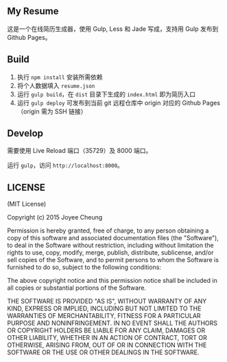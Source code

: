 ## My Resume

这是一个在线简历生成器，使用 Gulp, Less 和 Jade 写成，支持用 Gulp 发布到 Github Pages。

## Build

1. 执行 `npm install` 安装所需依赖
2. 将个人数据填入 `resume.json`
3. 运行 `gulp build`，在 `dist` 目录下生成的 `index.html` 即为简历入口
4. 运行 `gulp deploy` 可发布到当前 git 远程仓库中 origin 对应的 Github Pages（origin 需为 SSH 链接）

## Develop

需要使用 Live Reload 端口（35729）及 8000 端口。

运行 `gulp`，访问 `http://localhost:8000`。

## LICENSE

(MIT License)

Copyright (c) 2015 Joyee Cheung

Permission is hereby granted, free of charge, to any person obtaining a copy of this software and associated documentation files (the "Software"), to deal in the Software without restriction, including without limitation the rights to use, copy, modify, merge, publish, distribute, sublicense, and/or sell copies of the Software, and to permit persons to whom the Software is furnished to do so, subject to the following conditions:

The above copyright notice and this permission notice shall be included in all copies or substantial portions of the Software.

THE SOFTWARE IS PROVIDED "AS IS", WITHOUT WARRANTY OF ANY KIND, EXPRESS OR IMPLIED, INCLUDING BUT NOT LIMITED TO THE WARRANTIES OF MERCHANTABILITY, FITNESS FOR A PARTICULAR PURPOSE AND NONINFRINGEMENT. IN NO EVENT SHALL THE AUTHORS OR COPYRIGHT HOLDERS BE LIABLE FOR ANY CLAIM, DAMAGES OR OTHER LIABILITY, WHETHER IN AN ACTION OF CONTRACT, TORT OR OTHERWISE, ARISING FROM, OUT OF OR IN CONNECTION WITH THE SOFTWARE OR THE USE OR OTHER DEALINGS IN THE SOFTWARE.
